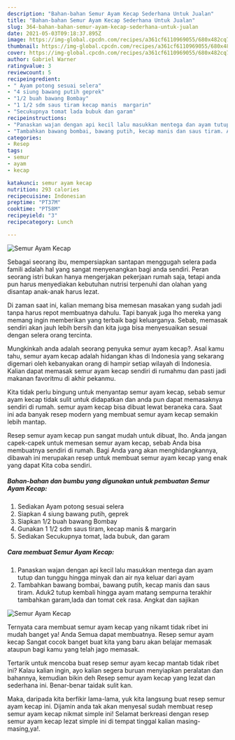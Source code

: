 ```yaml
---
description: "Bahan-bahan Semur Ayam Kecap Sederhana Untuk Jualan"
title: "Bahan-bahan Semur Ayam Kecap Sederhana Untuk Jualan"
slug: 364-bahan-bahan-semur-ayam-kecap-sederhana-untuk-jualan
date: 2021-05-03T09:18:37.895Z
image: https://img-global.cpcdn.com/recipes/a361cf6110969055/680x482cq70/semur-ayam-kecap-foto-resep-utama.jpg
thumbnail: https://img-global.cpcdn.com/recipes/a361cf6110969055/680x482cq70/semur-ayam-kecap-foto-resep-utama.jpg
cover: https://img-global.cpcdn.com/recipes/a361cf6110969055/680x482cq70/semur-ayam-kecap-foto-resep-utama.jpg
author: Gabriel Warner
ratingvalue: 3
reviewcount: 5
recipeingredient:
- " Ayam potong sesuai selera"
- "4 siung bawang putih geprek"
- "1/2 buah bawang Bombay"
- "1 1/2 sdm saus tiram kecap manis  margarin"
- "Secukupnya tomat lada bubuk dan garam"
recipeinstructions:
- "Panaskan wajan dengan api kecil lalu masukkan mentega dan ayam tutup dan tunggu hingga minyak dan air nya keluar dari ayam"
- "Tambahkan bawang bombai, bawang putih, kecap manis dan saus tiram. Aduk2 tutup kembali hingga ayam matang sempurna terakhir tambahkan garam,lada dan tomat cek rasa. Angkat dan sajikan"
categories:
- Resep
tags:
- semur
- ayam
- kecap

katakunci: semur ayam kecap 
nutrition: 293 calories
recipecuisine: Indonesian
preptime: "PT37M"
cooktime: "PT58M"
recipeyield: "3"
recipecategory: Lunch

---
```



![Semur Ayam Kecap](https://img-global.cpcdn.com/recipes/a361cf6110969055/680x482cq70/semur-ayam-kecap-foto-resep-utama.jpg)

Sebagai seorang ibu, mempersiapkan santapan menggugah selera pada famili adalah hal yang sangat menyenangkan bagi anda sendiri. Peran seorang istri bukan hanya mengerjakan pekerjaan rumah saja, tetapi anda pun harus menyediakan kebutuhan nutrisi terpenuhi dan olahan yang disantap anak-anak harus lezat.

Di zaman  saat ini, kalian memang bisa memesan masakan yang sudah jadi tanpa harus repot membuatnya dahulu. Tapi banyak juga lho mereka yang memang ingin memberikan yang terbaik bagi keluarganya. Sebab, memasak sendiri akan jauh lebih bersih dan kita juga bisa menyesuaikan sesuai dengan selera orang tercinta. 



Mungkinkah anda adalah seorang penyuka semur ayam kecap?. Asal kamu tahu, semur ayam kecap adalah hidangan khas di Indonesia yang sekarang digemari oleh kebanyakan orang di hampir setiap wilayah di Indonesia. Kalian dapat memasak semur ayam kecap sendiri di rumahmu dan pasti jadi makanan favoritmu di akhir pekanmu.

Kita tidak perlu bingung untuk menyantap semur ayam kecap, sebab semur ayam kecap tidak sulit untuk didapatkan dan anda pun dapat memasaknya sendiri di rumah. semur ayam kecap bisa dibuat lewat beraneka cara. Saat ini ada banyak resep modern yang membuat semur ayam kecap semakin lebih mantap.

Resep semur ayam kecap pun sangat mudah untuk dibuat, lho. Anda jangan capek-capek untuk memesan semur ayam kecap, sebab Anda bisa membuatnya sendiri di rumah. Bagi Anda yang akan menghidangkannya, dibawah ini merupakan resep untuk membuat semur ayam kecap yang enak yang dapat Kita coba sendiri.

<!--inarticleads1-->

##### Bahan-bahan dan bumbu yang digunakan untuk pembuatan Semur Ayam Kecap:

1. Sediakan  Ayam potong sesuai selera
1. Siapkan 4 siung bawang putih, geprek
1. Siapkan 1/2 buah bawang Bombay
1. Gunakan 1 1/2 sdm saus tiram, kecap manis &amp; margarin
1. Sediakan Secukupnya tomat, lada bubuk, dan garam




<!--inarticleads2-->

##### Cara membuat Semur Ayam Kecap:

1. Panaskan wajan dengan api kecil lalu masukkan mentega dan ayam tutup dan tunggu hingga minyak dan air nya keluar dari ayam
1. Tambahkan bawang bombai, bawang putih, kecap manis dan saus tiram. Aduk2 tutup kembali hingga ayam matang sempurna terakhir tambahkan garam,lada dan tomat cek rasa. Angkat dan sajikan
<img src="https://img-global.cpcdn.com/steps/88f07eb09cbd3f3b/160x128cq70/semur-ayam-kecap-langkah-memasak-2-foto.jpg" alt="Semur Ayam Kecap">



Ternyata cara membuat semur ayam kecap yang nikamt tidak ribet ini mudah banget ya! Anda Semua dapat membuatnya. Resep semur ayam kecap Sangat cocok banget buat kita yang baru akan belajar memasak ataupun bagi kamu yang telah jago memasak.

Tertarik untuk mencoba buat resep semur ayam kecap mantab tidak ribet ini? Kalau kalian ingin, ayo kalian segera buruan menyiapkan peralatan dan bahannya, kemudian bikin deh Resep semur ayam kecap yang lezat dan sederhana ini. Benar-benar taidak sulit kan. 

Maka, daripada kita berfikir lama-lama, yuk kita langsung buat resep semur ayam kecap ini. Dijamin anda tak akan menyesal sudah membuat resep semur ayam kecap nikmat simple ini! Selamat berkreasi dengan resep semur ayam kecap lezat simple ini di tempat tinggal kalian masing-masing,ya!.

